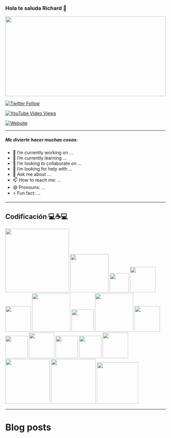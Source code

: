 ### Hola te saluda Richard 👋

<img src="https://i.pinimg.com/originals/9b/7a/a3/9b7aa3832d787c909a9f56c5764e2649.gif" style="width:100%;height:250px;" />

<br/>

[![Twitter Follow](https://img.shields.io/twitter/follow/Richard6_10?color=green&label=Richard&logo=twitter&style=for-the-badge)](https://twitter.com/Richard6_10)

[![YouTube Video Views](https://img.shields.io/youtube/views/XDQ1qC6DCQs?color=green&label=Richard&logo=youtube&logoColor=red&style=for-the-badge)](https://www.youtube.com/channel/UCvHWv1YfSPOwAyW2c3UQvJw)

[![Website](https://img.shields.io/website?label=Richard&logo=blogger&style=for-the-badge&up_message=Blog&url=https%3A%2F%2Fblogrichardfernando.blogspot.com%2F)](https://blogrichardfernando.blogspot.com/)

---
##### Me divierte hacer muchas cosas:

- 🔭 I’m currently working on ...
- 🌱 I’m currently learning ...
- 👯 I’m looking to collaborate on ...
- 🤔 I’m looking for help with ...
- 💬 Ask me about ...
- 📫 How to reach me: ...
- 😄 Pronouns: ...
- ⚡ Fun fact: ...

---
## Codificación 💻☕💻

<img src="https://www.qweb.com.mx/wp-content/uploads/2018/06/1499794874html5-js-css3-logo-png.png" width="200px" />
<img src="https://nodejs.org/static/images/logos/nodejs-new-pantone-black.svg" width="120px" />
<img src="http://assets.stickpng.com/images/5847ea22cef1014c0b5e4833.png" width="60px" />
<img src="http://tech.tribalyte.eu/wp-content/uploads/2018/05/ionic.png" width="80px" />
<img src="https://victorroblesweb.es/wp-content/uploads/2016/11/mongodb.png" width="80px" />
<img src="https://download.logo.wine/logo/MySQL/MySQL-Logo.wine.png" width="120px" />
<img src="http://assets.stickpng.com/images/5848152fcef1014c0b5e4967.png" width="70px" />
<img src="https://elwhileinfinito.files.wordpress.com/2015/03/django_logo1.png?w=517&h=269" width="120px" />
<img src="https://www.softdor.com/blog/wp-content/uploads/2019/03/postgresql-logo.png" width="80px" />
<img src="https://upload.wikimedia.org/wikipedia/commons/thumb/4/4c/Typescript_logo_2020.svg/1200px-Typescript_logo_2020.svg.png" width="70px" />
<img src="https://i.blogs.es/8d2420/650_1000_java/1366_2000.png" width="80px" />
<img src="https://upload.wikimedia.org/wikipedia/commons/thumb/b/b2/Bootstrap_logo.svg/1024px-Bootstrap_logo.svg.png" width="70px" />
<img src="https://upload.wikimedia.org/wikipedia/commons/thumb/8/82/C_Sharp_logo.png/715px-C_Sharp_logo.png" width="70px" />
<img src="https://upload.wikimedia.org/wikipedia/commons/thumb/4/47/React.svg/1200px-React.svg.png" width="80px" />
<img src="https://upload.wikimedia.org/wikipedia/commons/thumb/3/38/SQLite370.svg/1200px-SQLite370.svg.png" width="140px" />
<img src="https://manticore-labs.com/wp-content/uploads/2019/02/nest.png" width="140px" />
<img src="https://cleventy.com/wp-content/uploads/2020/05/spring-boot.png" width="130px" />

---
# Blog posts
<!-- BLOG-POST-LIST:START -->

<!-- BLOG-POST-LIST:END -->



